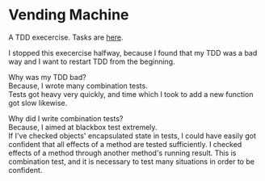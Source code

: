 # Vending Machine

A TDD execercise.
Tasks are [here](https://gist.github.com/yattom/884741ecbd3c660fb393b2d7b116b4b2).

I stopped this execercise halfway, because I found that my TDD was a bad way and
I want to restart TDD from the beginning.

Why was my TDD bad?\
Because, I wrote many combination tests.\
Tests got heavy very quickly, and time which I took to add a new function
got slow likewise.

Why did I write combination tests?\
Because, I aimed at blackbox test extremely.\
If I've checked objects' encapsulated state in tests,
I could have easily got confident that
all effects of a method are tested sufficiently.
I checked effects of a method through another method's running result.
This is combination test, and it is necessary to test many situations
in order to be confident.
